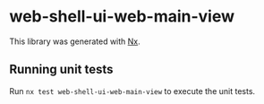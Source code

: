 # web-shell-ui-web-main-view

This library was generated with [Nx](https://nx.dev).

## Running unit tests

Run `nx test web-shell-ui-web-main-view` to execute the unit tests.
